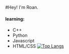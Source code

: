 #Hey! I'm Roan.
#### learning: 
- C++ 
- Python
- Javascript
- HTML/CSS
[![Top Langs](https://github-readme-stats.vercel.app/api/top-langs/?username=roanmorgan53&layout=compact&theme=dark)](https://github.com/roanmorgan53/github-readme-stats)
